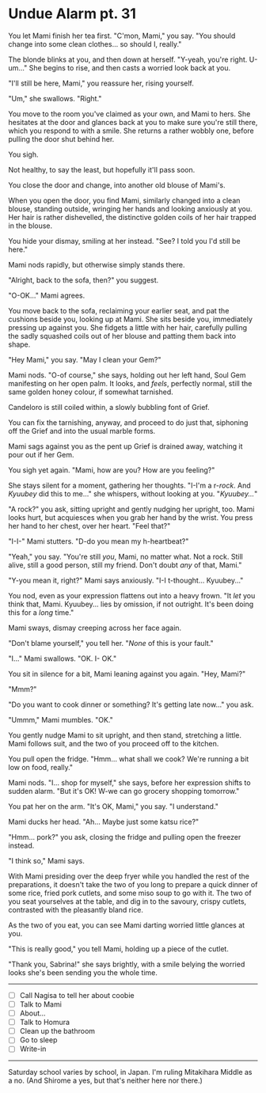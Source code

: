 # Undue Alarm pt. 31

You let Mami finish her tea first. "C'mon, Mami," you say. "You should change into some clean clothes... so should I, really."

The blonde blinks at you, and then down at herself. "Y-yeah, you're right. U-um..." She begins to rise, and then casts a worried look back at you.

"I'll still be here, Mami," you reassure her, rising yourself.

"Um," she swallows. "Right."

You move to the room you've claimed as your own, and Mami to hers. She hesitates at the door and glances back at you to make sure you're still there, which you respond to with a smile. She returns a rather wobbly one, before pulling the door shut behind her.

You sigh.

Not healthy, to say the least, but hopefully it'll pass soon.

You close the door and change, into another old blouse of Mami's.

When you open the door, you find Mami, similarly changed into a clean blouse, standing outside, wringing her hands and looking anxiously at you. Her hair is rather dishevelled, the distinctive golden coils of her hair trapped in the blouse.

You hide your dismay, smiling at her instead. "See? I told you I'd still be here."

Mami nods rapidly, but otherwise simply stands there.

"Alright, back to the sofa, then?" you suggest.

"O-OK..." Mami agrees.

You move back to the sofa, reclaiming your earlier seat, and pat the cushions beside you, looking up at Mami. She sits beside you, immediately pressing up against you. She fidgets a little with her hair, carefully pulling the sadly squashed coils out of her blouse and patting them back into shape.

"Hey Mami," you say. "May I clean your Gem?"

Mami nods. "O-of course," she says, holding out her left hand, Soul Gem manifesting on her open palm. It looks, and *feels*, perfectly normal, still the same golden honey colour, if somewhat tarnished.

Candeloro is still coiled within, a slowly bubbling font of Grief.

You can fix the tarnishing, anyway, and proceed to do just that, siphoning off the Grief and into the usual marble forms.

Mami sags against you as the pent up Grief is drained away, watching it pour out if her Gem.

You sigh yet again. "Mami, how are you? How are you feeling?"

She stays silent for a moment, gathering her thoughts. "I-I'm a r-*rock*. And *Kyuubey* did this to me..." she whispers, without looking at you. "*Kyuubey...*"

"A rock?" you ask, sitting upright and gently nudging her upright, too. Mami looks hurt, but acquiesces when you grab her hand by the wrist. You press her hand to her chest, over her heart. "Feel that?"

"I-I-" Mami stutters. "D-do you mean my h-heartbeat?"

"Yeah," you say. "You're still *you*, Mami, no matter what. Not a rock. Still alive, still a good person, still my friend. Don't doubt *any* of that, Mami."

"Y-you mean it, right?" Mami says anxiously. "I-I t-thought... Kyuubey..."

You nod, even as your expression flattens out into a heavy frown. "It *let* you think that, Mami. Kyuubey... lies by omission, if not outright. It's been doing this for a *long* time."

Mami sways, dismay creeping across her face again.

"Don't blame yourself," you tell her. "*None* of this is your fault."

"I..." Mami swallows. "OK. I- OK."

You sit in silence for a bit, Mami leaning against you again. "Hey, Mami?"

"Mmm?"

"Do you want to cook dinner or something? It's getting late now\..." you ask.

"Ummm," Mami mumbles. "OK."

You gently nudge Mami to sit upright, and then stand, stretching a little. Mami follows suit, and the two of you proceed off to the kitchen.

You pull open the fridge. "Hmm... what shall we cook? We're running a bit low on food, really."

Mami nods. "I... shop for myself," she says, before her expression shifts to sudden alarm. "But it's OK! W-we can go grocery shopping tomorrow."

You pat her on the arm. "It's OK, Mami," you say. "I understand."

Mami ducks her head. "Ah... Maybe just some katsu rice?"

"Hmm... pork?" you ask, closing the fridge and pulling open the freezer instead.

"I think so," Mami says.

With Mami presiding over the deep fryer while you handled the rest of the preparations, it doesn't take the two of you long to prepare a quick dinner of some rice, fried pork cutlets, and some miso soup to go with it. The two of you seat yourselves at the table, and dig in to the savoury, crispy cutlets, contrasted with the pleasantly bland rice.

As the two of you eat, you can see Mami darting worried little glances at you.

"This is really good," you tell Mami, holding up a piece of the cutlet.

"Thank you, Sabrina!" she says brightly, with a smile belying the worried looks she's been sending you the whole time.

---

- [ ] Call Nagisa to tell her about coobie
- [ ] Talk to Mami
- [ ] About...
- [ ] Talk to Homura
- [ ] Clean up the bathroom
- [ ] Go to sleep
- [ ] Write-in

---

Saturday school varies by school, in Japan. I'm ruling Mitakihara Middle as a no. (And Shirome a yes, but that's neither here nor there.)
